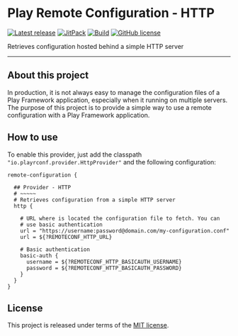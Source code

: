 # Play Remote Configuration - HTTP


[![Latest release](https://img.shields.io/badge/latest_release-19.09-orange.svg)](https://github.com/play-rconf/play-rconf-http/releases)
[![JitPack](https://img.shields.io/badge/JitPack-release~19.09-brightgreen.svg)](https://jitpack.io/#play-rconf/play-rconf-http)
[![Build](https://api.travis-ci.org/play-rconf/play-rconf-http.svg?branch=master)](https://travis-ci.org/play-rconf/play-rconf-http)
[![GitHub license](https://img.shields.io/badge/license-MIT-blue.svg)](https://raw.githubusercontent.com/play-rconf/play-rconf-http/master/LICENSE)

Retrieves configuration hosted behind a simple HTTP server
*****

## About this project
In production, it is not always easy to manage the configuration files of a
Play Framework application, especially when it running on multiple servers.
The purpose of this project is to provide a simple way to use a remote
configuration with a Play Framework application.



## How to use

To enable this provider, just add the classpath `"io.playrconf.provider.HttpProvider"`
and the following configuration:

```hocon
remote-configuration {

  ## Provider - HTTP
  # ~~~~~
  # Retrieves configuration from a simple HTTP server
  http {

    # URL where is located the configuration file to fetch. You can
    # use basic authentication
    url = "https://username:password@domain.com/my-configuration.conf"
    url = ${?REMOTECONF_HTTP_URL}

    # Basic authentication
    basic-auth {
      username = ${?REMOTECONF_HTTP_BASICAUTH_USERNAME}
      password = ${?REMOTECONF_HTTP_BASICAUTH_PASSWORD}
    }
  }
}
```


## License
This project is released under terms of the [MIT license](https://raw.githubusercontent.com/play-rconf/play-rconf-http/master/LICENSE).
